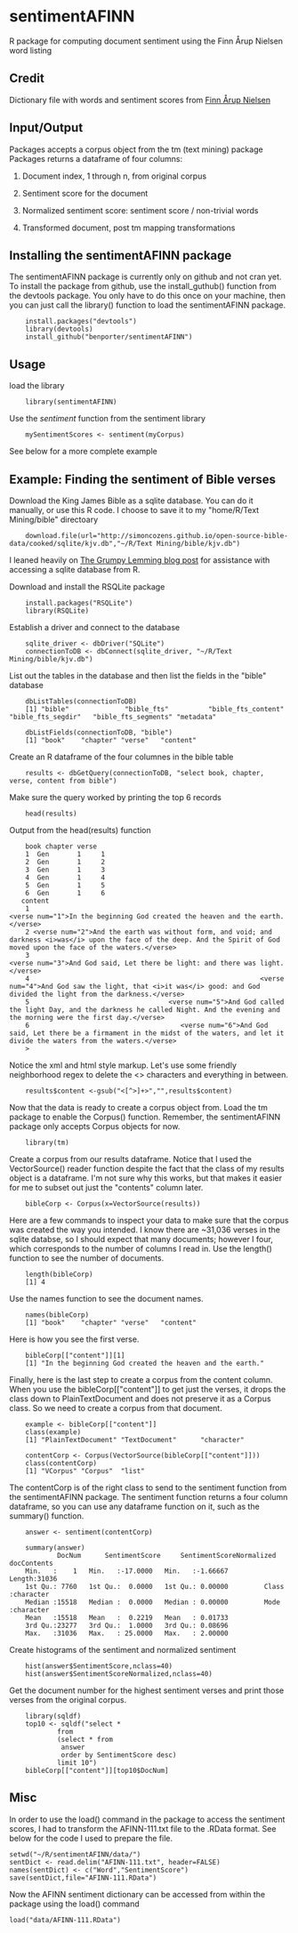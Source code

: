 sentimentAFINN
==============

R package for computing document sentiment using the Finn Årup Nielsen word listing

## Credit

Dictionary file with words and sentiment scores from <a href="http://www2.imm.dtu.dk/pubdb/views/publication_details.php?id=6010">Finn Årup Nielsen</a>

## Input/Output

Packages accepts a corpus object from the tm (text mining) package
Packages returns a dataframe of four columns:

1) Document index, 1 through n, from original corpus

2) Sentiment score for the document

3) Normalized sentiment score: sentiment score / non-trivial words

4) Transformed document, post tm mapping transformations

## Installing the sentimentAFINN package

The sentimentAFINN package is currently only on github and not cran yet.  To install the package from github, use the install_guthub() function from the devtools package.  You only have to do this once on your machine, then you can just call the library() function to load the sentimentAFINN package.

        install.packages("devtools")
        library(devtools)
        install_github("benporter/sentimentAFINN")
        

## Usage

load the library

        library(sentimentAFINN)

Use the <i>sentiment</i> function from the sentiment library

        mySentimentScores <- sentiment(myCorpus)

See below for a more complete example

## Example:  Finding the sentiment of Bible verses

Download the King James Bible as a sqlite database.  You can do it manually, or use this R code.  I choose to save it to my "home/R/Text Mining/bible" directoary

        download.file(url="http://simoncozens.github.io/open-source-bible-data/cooked/sqlite/kjv.db","~/R/Text Mining/bible/kjv.db")

I leaned heavily on <a href="http://grumpylemming.com/blog/2012/12/27/accessing-sqlite-data-from-r/">The Grumpy Lemming blog post</a> for assistance with accessing a sqlite database from R.

Download and install the RSQLite package
        
        install.packages("RSQLite")
        library(RSQLite)

Establish a driver and connect to the database

        sqlite_driver <- dbDriver("SQLite")
        connectionToDB <- dbConnect(sqlite_driver, "~/R/Text Mining/bible/kjv.db")

List out the tables in the database and then list the fields in the "bible" database
        
        dbListTables(connectionToDB)
        [1] "bible"              "bible_fts"          "bible_fts_content"  "bible_fts_segdir"   "bible_fts_segments" "metadata"  
        
        dbListFields(connectionToDB, "bible")
        [1] "book"    "chapter" "verse"   "content"
        
Create an R dataframe of the four columnes in the bible table

        results <- dbGetQuery(connectionToDB, "select book, chapter, verse, content from bible")

Make sure the query worked by printing the top 6 records

        head(results)
        
Output from the head(results) function
        
        book chapter verse
        1  Gen       1     1
        2  Gen       1     2
        3  Gen       1     3
        4  Gen       1     4
        5  Gen       1     5
        6  Gen       1     6
       content
        1                                                                                                <verse num="1">In the beginning God created the heaven and the earth.</verse>
        2 <verse num="2">And the earth was without form, and void; and darkness <i>was</i> upon the face of the deep. And the Spirit of God moved upon the face of the waters.</verse>
        3                                                                                                <verse num="3">And God said, Let there be light: and there was light.</verse>
        4                                                          <verse num="4">And God saw the light, that <i>it was</i> good: and God divided the light from the darkness.</verse>
        5                                   <verse num="5">And God called the light Day, and the darkness he called Night. And the evening and the morning were the first day.</verse>
        6                                      <verse num="6">And God said, Let there be a firmament in the midst of the waters, and let it divide the waters from the waters.</verse>
        > 

Notice the xml and html style markup.  Let's use some friendly neighborhood regex to delete the <> characters and everything in between.

        results$content <-gsub("<[^>]+>","",results$content)

Now that the data is ready to create a corpus object from.  Load the tm package to enable the Corpus() function.  Remember, the sentimentAFINN package only accepts Corpus objects for now.

        library(tm)

Create a corpus from our results dataframe.  Notice that I used the VectorSource() reader function despite the fact that the class of my results object is a dataframe.  I'm not sure why this works, but that makes it easier for me to subset out just the "contents" column later.

        bibleCorp <- Corpus(x=VectorSource(results))
        
Here are a few commands to inspect your data to make sure that the corpus was created the way you intended.  I know there are ~31,036 verses in the sqlite databse, so I should expect that many documents; however I four, which corresponds to the number of columns I read in.  Use the length() function to see the number of documents.

        length(bibleCorp)
        [1] 4

Use the names function to see the document names.

        names(bibleCorp)
        [1] "book"    "chapter" "verse"   "content"
        
Here is how you see the first verse.

        bibleCorp[["content"]][1]
        [1] "In the beginning God created the heaven and the earth."

Finally, here is the last step to create a corpus from the content column.  When you use the bibleCorp[["content"]] to get just the verses, it drops the class down to PlainTextDocument and does not preserve it as a Corpus class.  So we need to create a corpus from that document.

        example <- bibleCorp[["content"]]
        class(example)
        [1] "PlainTextDocument" "TextDocument"      "character" 

        contentCorp <- Corpus(VectorSource(bibleCorp[["content"]]))
        class(contentCorp)
        [1] "VCorpus" "Corpus"  "list" 

The contentCorp is of the right class to send to the sentiment function from the sentimentAFINN package.  The sentiment function returns a four column dataframe, so you can use any dataframe function on it, such as the summary() function.

        answer <- sentiment(contentCorp)
        
        summary(answer)
                DocNum      SentimentScore     SentimentScoreNormalized docContents       
        Min.   :    1   Min.   :-17.0000   Min.   :-1.66667         Length:31036      
        1st Qu.: 7760   1st Qu.:  0.0000   1st Qu.: 0.00000         Class :character  
        Median :15518   Median :  0.0000   Median : 0.00000         Mode  :character  
        Mean   :15518   Mean   :  0.2219   Mean   : 0.01733                           
        3rd Qu.:23277   3rd Qu.:  1.0000   3rd Qu.: 0.08696                           
        Max.   :31036   Max.   : 25.0000   Max.   : 2.00000                           

Create histograms of the sentiment and normalized sentiment

        hist(answer$SentimentScore,nclass=40)
        hist(answer$SentimentScoreNormalized,nclass=40)

Get the document number for the highest sentiment verses and print those verses from the original corpus.

        library(sqldf)
        top10 <- sqldf("select *
                from 
                (select * from
                 answer
                 order by SentimentScore desc)
                limit 10")
        bibleCorp[["content"]][top10$DocNum]
        
## Misc

In order to use the load() command in the package to access the sentiment scores, I had to transform the AFINN-111.txt file to the .RData format. See below for the code I used to prepare the file.

    setwd("~/R/sentimentAFINN/data/")
    sentDict <- read.delim("AFINN-111.txt", header=FALSE)
    names(sentDict) <- c("Word","SentimentScore")
    save(sentDict,file="AFINN-111.RData")
    
Now the AFINN sentiment dictionary can be accessed from within the package using the load() command

    load("data/AFINN-111.RData")
